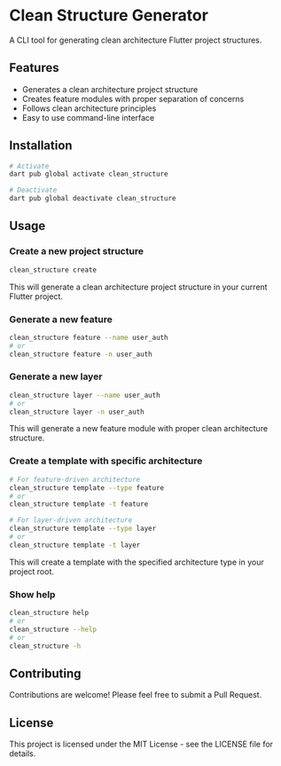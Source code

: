 # Clean Structure Generator

A CLI tool for generating clean architecture Flutter project structures.

## Features

- Generates a clean architecture project structure
- Creates feature modules with proper separation of concerns
- Follows clean architecture principles
- Easy to use command-line interface

## Installation

```bash
# Activate
dart pub global activate clean_structure

# Deactivate
dart pub global deactivate clean_structure
```

## Usage

### Create a new project structure

```bash
clean_structure create
```

This will generate a clean architecture project structure in your current Flutter project.

### Generate a new feature

```bash
clean_structure feature --name user_auth
# or
clean_structure feature -n user_auth
```

### Generate a new layer

```bash
clean_structure layer --name user_auth
# or
clean_structure layer -n user_auth
```

This will generate a new feature module with proper clean architecture structure.

### Create a template with specific architecture

```bash
# For feature-driven architecture
clean_structure template --type feature
# or
clean_structure template -t feature

# For layer-driven architecture
clean_structure template --type layer
# or
clean_structure template -t layer
```

This will create a template with the specified architecture type in your project root.

### Show help

```bash
clean_structure help
# or
clean_structure --help
# or
clean_structure -h
```

## Contributing

Contributions are welcome! Please feel free to submit a Pull Request.

## License

This project is licensed under the MIT License - see the LICENSE file for details.